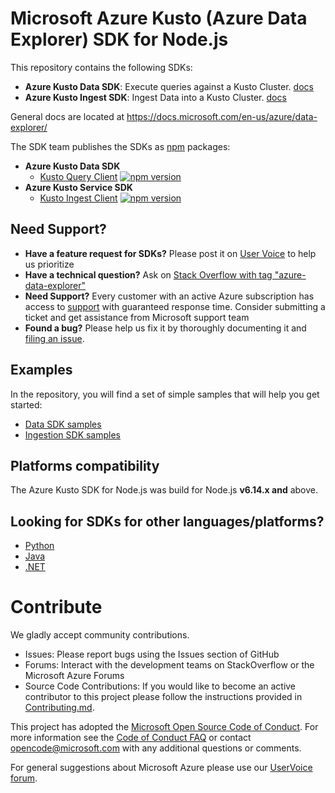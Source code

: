 # Microsoft Azure Kusto (Azure Data Explorer) SDK for Node.js

This repository contains the following SDKs:
* **Azure Kusto Data SDK**: Execute queries against a Kusto Cluster. [docs](./azure-kusto-data/README.md)
* **Azure Kusto Ingest SDK**: Ingest Data into a Kusto Cluster. [docs](./azure-kusto-ingest/README.md)


General docs are located at https://docs.microsoft.com/en-us/azure/data-explorer/


The SDK team publishes the SDKs as [npm](https://npmjs.org) packages:
- **Azure Kusto Data SDK**
  - [Kusto Query Client](https://www.npmjs.com/package/azure-kusto-data) [![npm version](https://badge.fury.io/js/azure-kusto-data.svg)](https://badge.fury.io/js/azure-kusto-data) 
- **Azure Kusto Service SDK**
  - [Kusto Ingest Client](https://www.npmjs.com/package/azure-kusto-ingest) [![npm version](https://badge.fury.io/js/azure-kusto-ingest.svg)](https://badge.fury.io/js/azure-kusto-ingest)

## Need Support?
- **Have a feature request for SDKs?** Please post it on [User Voice](https://feedback.azure.com/forums/915733-azure-data-explorer) to help us prioritize
- **Have a technical question?** Ask on [Stack Overflow with tag "azure-data-explorer"](https://stackoverflow.com/questions/tagged/azure-data-explorer)
- **Need Support?** Every customer with an active Azure subscription has access to [support](https://docs.microsoft.com/en-us/azure/azure-supportability/how-to-create-azure-support-request) with guaranteed response time.  Consider submitting a ticket and get assistance from Microsoft support team
- **Found a bug?** Please help us fix it by thoroughly documenting it and [filing an issue](https://github.com/Azure/azure-kusto-node/issues/new).

## Examples

In the repository, you will find a set of simple samples that will help you get started:
- [Data SDK samples](./azure-kusto-data/example.js)
- [Ingestion SDK samples](./azure-kusto-ingest/example.js)

## Platforms compatibility

The Azure Kusto SDK for Node.js was build for Node.js **v6.14.x and** above.


## Looking for SDKs for other languages/platforms?
- [Python](https://github.com/azure/azure-kusto-python)
- [Java](https://github.com/azure/azure-kusto-java)
- [.NET](https://docs.microsoft.com/en-us/azure/kusto/api/netfx/about-the-sdk)


# Contribute

We gladly accept community contributions.

- Issues: Please report bugs using the Issues section of GitHub
- Forums: Interact with the development teams on StackOverflow or the Microsoft Azure Forums
- Source Code Contributions: If you would like to become an active contributor to this project please follow the instructions provided in [Contributing.md](CONTRIBUTING.md).

This project has adopted the [Microsoft Open Source Code of Conduct](https://opensource.microsoft.com/codeofconduct/). For more information see the [Code of Conduct FAQ](https://opensource.microsoft.com/codeofconduct/faq/) or contact [opencode@microsoft.com](mailto:opencode@microsoft.com) with any additional questions or comments.

For general suggestions about Microsoft Azure please use our [UserVoice forum](http://feedback.azure.com/forums/34192--general-feedback).